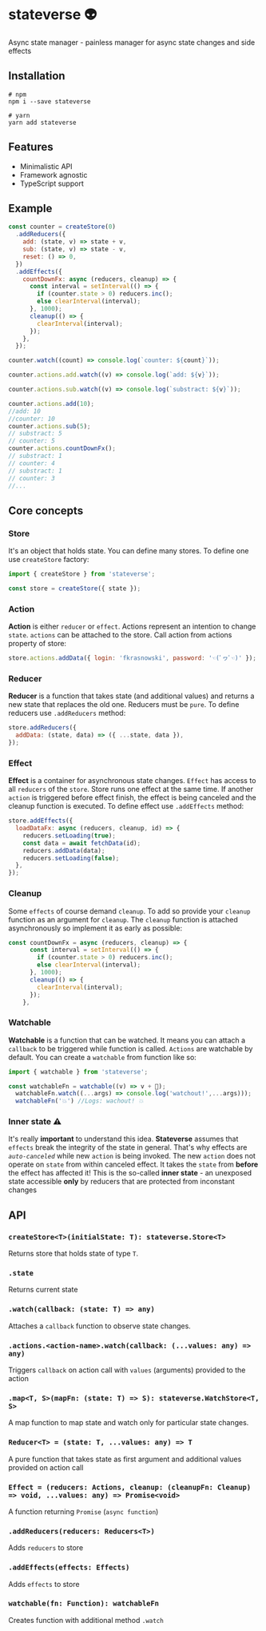 # stateverse 👽

Async state manager - painless manager for async state changes and side effects

## Installation

```
# npm
npm i --save stateverse

# yarn
yarn add stateverse
```

## Features

- Minimalistic API
- Framework agnostic
- TypeScript support

## Example

```js
const counter = createStore(0)
  .addReducers({
    add: (state, v) => state + v,
    sub: (state, v) => state - v,
    reset: () => 0,
  })
  .addEffects({
    countDownFx: async (reducers, cleanup) => {
      const interval = setInterval(() => {
        if (counter.state > 0) reducers.inc();
        else clearInterval(interval);
      }, 1000);
      cleanup(() => {
        clearInterval(interval);
      });
    },
  });

counter.watch((count) => console.log(`counter: ${count}`));

counter.actions.add.watch((v) => console.log(`add: ${v}`));

counter.actions.sub.watch((v) => console.log(`substract: ${v}`));

counter.actions.add(10);
//add: 10
//counter: 10
counter.actions.sub(5);
// substract: 5
// counter: 5
counter.actions.countDownFx();
// substract: 1
// counter: 4
// substract: 1
// counter: 3
//...
```

## Core concepts

### Store

It's an object that holds state. You can define many stores. To define one use `createStore` factory:

```js
import { createStore } from 'stateverse';

const store = createStore({ state });
```

### Action

**Action** is either `reducer` or `effect`. Actions represent an intention to change `state`. `actions` can be attached to the store. Call action from actions property of store:

```js
store.actions.addData({ login: 'fkrasnowski', password: '☜(ﾟヮﾟ☜)' });
```

### Reducer

**Reducer** is a function that takes state (and additional values) and returns a new state that replaces the old one. Reducers must be `pure`. To define reducers use `.addReducers` method:

```js
store.addReducers({
  addData: (state, data) => ({ ...state, data }),
});
```

### Effect

**Effect** is a container for asynchronous state changes. `Effect` has access to all `reducers` of the `store`. Store runs one effect at the same time. If another `action` is triggered before effect finish, the effect is being canceled and the cleanup function is executed. To define effect use `.addEffects` method:

```js
store.addEffects({
  loadDataFx: async (reducers, cleanup, id) => {
    reducers.setLoading(true);
    const data = await fetchData(id);
    reducers.addData(data);
    reducers.setLoading(false);
  },
});
```

### Cleanup

Some `effects` of course demand `cleanup`. To add so provide your `cleanup` function as an argument for `cleanup`. The `cleanup` function is attached asynchronously so implement it as early as possible:

```js
const countDownFx = async (reducers, cleanup) => {
      const interval = setInterval(() => {
        if (counter.state > 0) reducers.inc();
        else clearInterval(interval);
      }, 1000);
      cleanup(() => {
        clearInterval(interval);
      });
    },

```

### Watchable

**Watchable** is a function that can be watched. It means you can attach a `callback` to be triggered while function is called. `Actions` are watchable by default. You can create a `watchable` from function like so:

```js
import { watchable } from 'stateverse';

const watchableFn = watchable((v) => v + 👀);
  watchableFn.watch((...args) => console.log('watchout!',...args)));
  watchableFn('💥') //Logs: wachout! 💥
```

### Inner state ⚠

It's really **important** to understand this idea. **Stateverse** assumes that `effects` break the integrity of the state in general. That's why effects are _`auto-canceled`_ while new `action` is being invoked. The new `action` does not operate on `state` from within canceled effect. It takes the `state` from **before** the effect has affected it! This is the so-called **inner state** - an unexposed state accessible **only** by reducers that are protected from inconstant changes

## API

### `createStore<T>(initialState: T): stateverse.Store<T>`

Returns store that holds state of type `T`.

### `.state`

Returns current state

### `.watch(callback: (state: T) => any)`

Attaches a `callback` function to observe state changes.

### `.actions.<action-name>.watch(callback: (...values: any) => any)`

Triggers `callback` on action call with `values` (arguments) provided to the action

### `.map<T, S>(mapFn: (state: T) => S): stateverse.WatchStore<T, S>`

A map function to map state and watch only for particular state changes.

### `Reducer<T> = (state: T, ...values: any) => T`

A pure function that takes state as first argument and additional values provided on action call

### `Effect = (reducers: Actions, cleanup: (cleanupFn: Cleanup) => void, ...values: any) => Promise<void>`

A function returning `Promise` (`async function`)

### `.addReducers(reducers: Reducers<T>)`

Adds `reducers` to store

### `.addEffects(effects: Effects)`

Adds `effects` to store

### `watchable(fn: Function): watchableFn`

Creates function with additional method `.watch`
